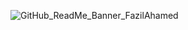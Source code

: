 ![GitHub_ReadMe_Banner_FazilAhamed](https://github.com/FazilAhamedK/FazilAhamedK/assets/19618759/e0c738ef-b262-4713-8c50-239098491b6b)
